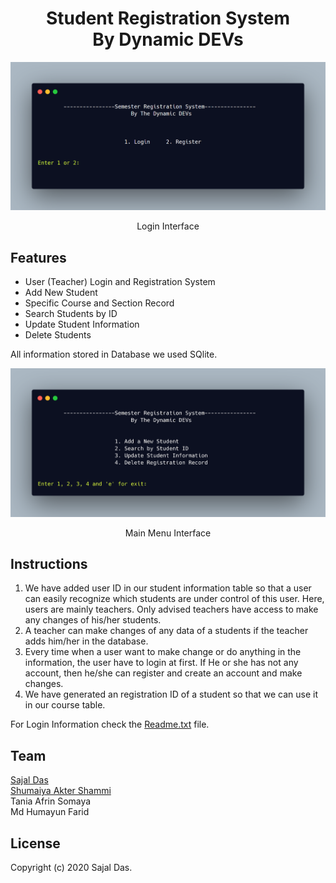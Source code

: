 <h1 align="center"><b>Student Registration System</b><br>By Dynamic DEVs</h1>

![login](contents/login.png)
<p align="center">Login Interface</p>

## Features
   * User (Teacher) Login and Registration System
   * Add New Student
   * Specific Course and Section Record
   * Search Students by ID
   * Update Student Information
   * Delete Students

All information stored in Database we used SQlite.

![menu](contents/menu.png)
<p align="center">Main Menu Interface</p>

## Instructions
1. We have added user ID in our student information table so that a user can easily recognize which students are under control of this user. 
Here, users are mainly teachers. Only advised teachers have access to make any changes of his/her students.
2. A teacher can make changes of any data of a students if the teacher adds him/her in the database.
3. Every time when a user want to make change or do anything in the information, the user have to login at first. 
If He or she has not any account, then he/she can register and create an account and make changes.
4. We have generated an registration ID of a student so that we can use it in our course table.

For Login Information check the [Readme.txt](Readme.txt) file.


## Team
  [Sajal Das](https://github.com/sajaldas19)<br>
  [Shumaiya Akter Shammi](https://github.com/Shammi179)<br>
  Tania Afrin Somaya<br>
  Md Humayun Farid<br>

## License
Copyright (c) 2020 Sajal Das.